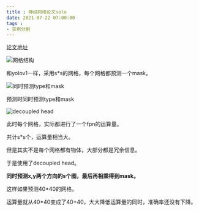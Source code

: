 ```yaml
---
title : 神经网络论文solo
date: 2021-07-22 07:00:00
tags :
- 实例分割
---
```


[ 论文地址](https://arxiv.org/abs/1912.04488)

![网格结构](solo_1.png)

和yolov1一样，采用s*s的网格，每个网格都预测一个mask。

![同时预测type和mask](solo_2.png)

预测时同时预测type和mask

![decoupled head](solo_3.png)

此时每个网格，实际都进行了一个fpn的运算量。

共计s*s个，运算量相当大。

但是其实不是每个网格都有物体，大部分都是冗余信息。

于是使用了decoupled head。

**同时预测x,y两个方向的s个图，最后再相乘得到mask。**

这样如果预测40*40的网格。

运算量就从40*40变成了40+40，大大降低运算量的同时，准确率还没有下降。

